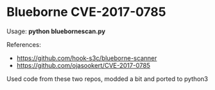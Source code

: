 # Blueborne CVE-2017-0785

Usage: **python bluebornescan.py**

References:
- https://github.com/hook-s3c/blueborne-scanner
- https://github.com/ojasookert/CVE-2017-0785

Used code from these two repos, modded a bit and ported to python3

